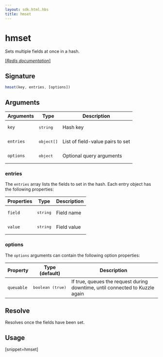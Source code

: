 ```yaml
---
layout: sdk.html.hbs
title: hmset
---
```


# hmset


Sets multiple fields at once in a hash.

[[_Redis documentation_]](https://redis.io/commands/hmset)

## Signature

```js
hmset(key, entries, [options])
```

## Arguments

| Arguments    | Type    | Description |
|--------------|---------|-------------|
| `key` | <pre>string</pre> | Hash key |
| `entries` | <pre>object[]</pre> | List of field-value pairs to set |
| ``options`` | <pre>object</pre> | Optional query arguments |

### entries

The `entries` array lists the fields to set in the hash. Each entry object has the following properties:

| Properties    | Type    | Description |
|--------------|---------|-------------|
| `field` | <pre>string</pre> | Field name |
| `value` | <pre>string</pre> | Field value |

### options

The `options` arguments can contain the following option properties:

| Property   | Type (default)   | Description                       |
| ---------- | ------- | --------------------------------- |
| `queuable` | <pre>boolean (true)</pre> | If true, queues the request during downtime, until connected to Kuzzle again |

## Resolve

Resolves once the fields have been set.

## Usage

[snippet=hmset]
